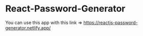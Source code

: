# React-Password-Generator
You can use this app with this link => https://reactjs-password-generator.netlify.app/
